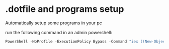 # .dotfile and programs setup

Automatically setup some programs in your pc

run the following command in an admin powershell:

```powershell
PowerShell -NoProfile -ExecutionPolicy Bypass -Command "iex ((New-Object System.Net.WebClient).DownloadString('https://raw.githubusercontent.com/ArthurMartelli/.dotfiles/main/main.ps1'))"
```
